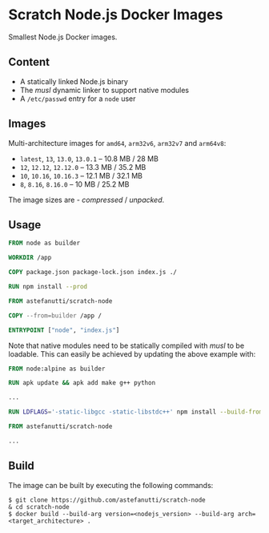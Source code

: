 # Scratch Node.js Docker Images

Smallest Node.js Docker images.

## Content

* A statically linked Node.js binary
* The _musl_ dynamic linker to support native modules
* A `/etc/passwd` entry for a `node` user

## Images

Multi-architecture images for `amd64`, `arm32v6`, `arm32v7` and `arm64v8`:

* `latest`, `13`, `13.0`, `13.0.1` – 10.8 MB / 28 MB
* `12`, `12.12`, `12.12.0` – 13.3 MB / 35.2 MB
* `10`, `10.16`, `10.16.3` – 12.1 MB / 32.1 MB
* `8`, `8.16`, `8.16.0` – 10 MB / 25.2 MB

The image sizes are - _compressed_ / _unpacked_.

## Usage

```dockerfile
FROM node as builder

WORKDIR /app

COPY package.json package-lock.json index.js ./

RUN npm install --prod

FROM astefanutti/scratch-node

COPY --from=builder /app /

ENTRYPOINT ["node", "index.js"]
```

Note that native modules need to be statically compiled with _musl_ to be loadable.
This can easily be achieved by updating the above example with:

```dockerfile
FROM node:alpine as builder

RUN apk update && apk add make g++ python

...

RUN LDFLAGS='-static-libgcc -static-libstdc++' npm install --build-from-source=<native_module>

FROM astefanutti/scratch-node

...
```

## Build

The image can be built by executing the following commands:

```
$ git clone https://github.com/astefanutti/scratch-node
& cd scratch-node
$ docker build --build-arg version=<nodejs_version> --build-arg arch=<target_architecture> .
```
